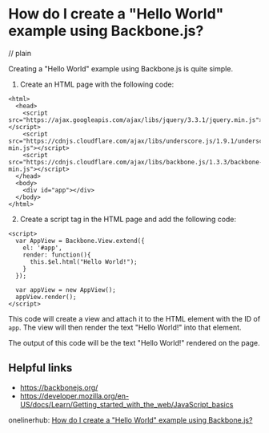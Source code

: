 # How do I create a "Hello World" example using Backbone.js?
// plain

Creating a "Hello World" example using Backbone.js is quite simple.

1. Create an HTML page with the following code:

```
<html>
  <head>
    <script src="https://ajax.googleapis.com/ajax/libs/jquery/3.3.1/jquery.min.js"></script>
    <script src="https://cdnjs.cloudflare.com/ajax/libs/underscore.js/1.9.1/underscore-min.js"></script>
    <script src="https://cdnjs.cloudflare.com/ajax/libs/backbone.js/1.3.3/backbone-min.js"></script>
  </head>
  <body>
    <div id="app"></div>
  </body>
</html>
```

2. Create a script tag in the HTML page and add the following code:

```
<script>
  var AppView = Backbone.View.extend({
    el: '#app',
    render: function(){
      this.$el.html("Hello World!");
    }
  });

  var appView = new AppView();
  appView.render();
</script>
```

This code will create a view and attach it to the HTML element with the ID of `app`. The view will then render the text "Hello World!" into that element.

The output of this code will be the text "Hello World!" rendered on the page.

## Helpful links
- https://backbonejs.org/
- https://developer.mozilla.org/en-US/docs/Learn/Getting_started_with_the_web/JavaScript_basics

onelinerhub: [How do I create a "Hello World" example using Backbone.js?](https://onelinerhub.com/backbone.js/how-do-i-create-a--hello-world--example-using-backbone-js)